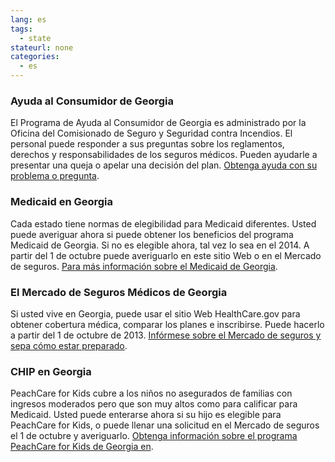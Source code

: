 ```yaml
--- 
lang: es 
tags: 
  - state
stateurl: none 
categories: 
  - es
--- 
```


### Ayuda al Consumidor de Georgia

El Programa de Ayuda al Consumidor de Georgia es administrado por la Oficina del Comisionado de Seguro y Seguridad contra Incendios. El personal puede responder a sus preguntas sobre los reglamentos, derechos y responsabilidades de los seguros médicos. Pueden ayudarle a presentar una queja o apelar una decisión del plan. [Obtenga ayuda con su problema o pregunta](http://www.oci.ga.gov/consumerservice/home.aspx). 

### Medicaid en Georgia

Cada estado tiene normas  de elegibilidad para Medicaid diferentes.  Usted puede averiguar ahora si puede obtener los beneficios del programa Medicaid de Georgia. Si no es elegible ahora, tal vez lo sea en el 2014. A partir del 1 de octubre puede averiguarlo en este sitio Web o en el Mercado de seguros. [Para más información sobre el Medicaid de Georgia](http://www.dch.georgia.gov/medicaid). 

###  El Mercado de Seguros Médicos de Georgia

Si usted vive en Georgia, puede usar el sitio Web HealthCare.gov para obtener cobertura médica, comparar los planes e inscribirse. Puede hacerlo a partir del 1 de octubre de 2013. [Infórmese sobre el Mercado de seguros y sepa cómo estar preparado](/es/how-can-i-get-ready-to-enroll-in-the-marketplace). 

### CHIP en Georgia

PeachCare for Kids cubre a los niños no asegurados de familias con ingresos moderados pero que son muy altos como para calificar para Medicaid. Usted puede enterarse ahora si su hijo es elegible para PeachCare for Kids, o puede llenar una solicitud en el Mercado de seguros el 1 de octubre y averiguarlo. [Obtenga información sobre el programa PeachCare for Kids de Georgia en](http://www.peachcare.org/Default.aspx).
